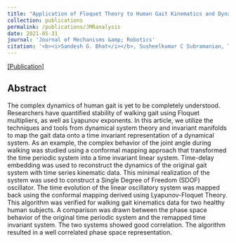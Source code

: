 ```yaml
---
title: "Application of Floquet Theory to Human Gait Kinematics and Dynamics"
collection: publications
permalink: /publications/JMRanalysis
date: 2021-05-31
journal: 'Journal of Mechanisms &amp; Robotics'
citation: '<b><i>Sandesh G. Bhat</i></b>, Susheelkumar C Subramanian, Thomas G. Sugar, Sangram Redkar.'
---
```


[[Publication]](https://asmedigitalcollection.asme.org/mechanismsrobotics/article-abstract/13/6/061003/1098828/Application-of-Floquet-Theory-to-Human-Gait?redirectedFrom=fulltext)

## Abstract
The complex dynamics of human gait is yet to be completely understood. Researchers have quantified stability of walking gait using Floquet multipliers, as well as Lyapunov exponents. In this article, we utilize the techniques and tools from dynamical system theory and invariant manifolds to map the gait data onto a time invariant representation of a dynamical system. As an example, the complex behavior of the joint angle during walking was studied using a conformal mapping approach that transformed the time periodic system into a time invariant linear system. Time-delay embedding was used to reconstruct the dynamics of the original gait system with time series kinematic data. This minimal realization of the system was used to construct a Single Degree of Freedom (SDOF) oscillator.  The time evolution of the linear oscillatory system was mapped back using the conformal mapping derived using Lyapunov-Floquet Theory. This algorithm was verified for walking gait kinematics data for two healthy human subjects. A comparison was drawn between the phase space behavior of the original time periodic system and the remapped time invariant system. The two systems showed good correlation. The algorithm resulted in a well correlated phase space representation.